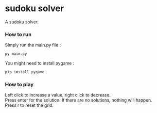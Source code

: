 # sudoku solver
A sudoku solver.

### How to run  
Simply run the main.py file :
```bash
py main.py
```
You might need to install pygame :
```bash
pip install pygame
```


### How to play
Left click to increase a value, right click to decrease.  
Press enter for the solution. If there are no solutions, nothing will happen.  
Press r to reset the grid.
